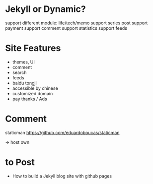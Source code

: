 # Jekyll or Dynamic?
support different module: life/tech/memo
support series post
support payment
support comment
support statistics
support feeds


# Site Features
- themes, UI
- comment
- search
- feeds
- baidu tongji
- accessible by chinese
- customized domain
- pay thanks / Ads

# Comment

staticman <https://github.com/eduardoboucas/staticman>

-> host own

# to Post
- How to build a Jekyll blog site with github pages